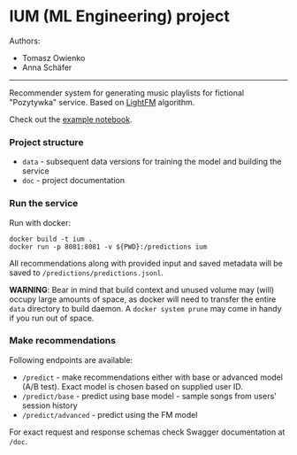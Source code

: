 # IUM (ML Engineering) project

Authors:
- Tomasz Owienko
- Anna Schäfer

---

Recommender system for generating music playlists for fictional "Pozytywka" service. Based on [LightFM](https://making.lyst.com/lightfm/docs/lightfm.html) algorithm.

Check out the [example notebook](src/example.ipynb).

### Project structure
- `data` - subsequent data versions for training the model and building the service
- `doc` - project documentation

### Run the service

Run with docker:
```shell
docker build -t ium .
docker run -p 8081:8081 -v ${PWD}:/predictions ium
```

All recommendations along with provided input and saved metadata will be saved to `/predictions/predictions.jsonl`.

**WARNING**: Bear in mind that build context and unused volume may (will) occupy large amounts of space, as docker will need to transfer the entire `data` directory to build daemon. A `docker system prune` may come in handy if you run out of space.

### Make recommendations

Following endpoints are available:
- `/predict` - make recommendations either with base or advanced model (A/B test). Exact model is chosen based on supplied user ID.
- `/predict/base` - predict using base model - sample songs from users' session history
- `/predict/advanced` - predict using the FM model

For exact request and response schemas check Swagger documentation at `/doc`.

